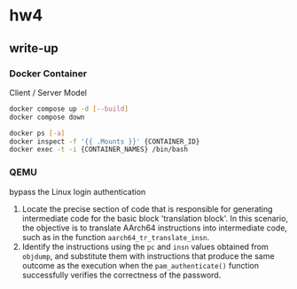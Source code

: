 # hw4

## write-up

### Docker Container

Client / Server Model

```bash
docker compose up -d [--build]
docker compose down

docker ps [-a]
docker inspect -f '{{ .Mounts }}' {CONTAINER_ID}
docker exec -t -i {CONTAINER_NAMES} /bin/bash
```

### QEMU

bypass the Linux login authentication

1. Locate the precise section of code that is responsible for generating intermediate code for the basic block 'translation block'. In this scenario, the objective is to translate AArch64 instructions into intermediate code, such as in the function `aarch64_tr_translate_insn`.
2. Identify the instructions using the `pc` and `insn` values obtained from `objdump`, and substitute them with instructions that produce the same outcome as the execution when the `pam_authenticate()` function successfully verifies the correctness of the password.
